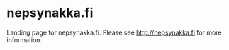 # nepsynakka.fi

Landing page for nepsynakka.fi. Please see http://nepsynakka.fi for more information.
